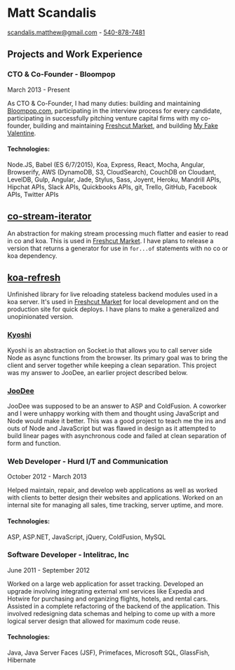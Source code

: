 # Matt Scandalis
[scandalis.matthew@gmail.com](mailto:scandalis.matthew@gmail.com) - [540-878-7481](tel:+15408787481)

## Projects and Work Experience
### CTO & Co-Founder - Bloompop
March 2013 - Present

As CTO & Co-Founder, I had many duties: building and maintaining [Bloompop.com](https://www.bloompop.com), participating in the interview process for every candidate, participating in successfully pitching venture capital firms with my co-founder, building and maintaining [Freshcut Market](https://www.freshcutmarket.com), and building [My Fake Valentine](http://www.myfakevalentine.com).

#### Technologies:
Node.JS, Babel (ES 6/7/2015), Koa, Express, React, Mocha, Angular, Browserify, AWS (DynamoDB, S3, CloudSearch), CouchDB on Cloudant, LevelDB, Gulp, Angular, Jade, Stylus, Sass, Joyent, Heroku, Mandrill APIs, Hipchat APIs, Slack APIs, Quickbooks APIs, git, Trello, GitHub, Facebook APIs, Twitter APIs


## [co-stream-iterator](https://github.com/mscandal/co-stream-iterator)
An abstraction for making stream processing much flatter and easier to read in co and koa. This is used in [Freshcut Market](https://www.freshcutmarket.com). I have plans to release a version that returns a generator for use in `for...of` statements with no co or koa dependency.


## [koa-refresh](https://github.com/Bloompop/koa-refresh)
Unfinished library for live reloading stateless backend modules used in a koa server. It's used in [Freshcut Market](https://www.freshcutmarket.com) for local development and on the production site for quick deploys. I have plans to make a generalized and unopinionated version.


### [Kyoshi](https://github.com/BigIroh/Kyoshi)
Kyoshi is an abstraction on Socket.io that allows you to call server side Node as async functions from the browser. Its primary goal was to bring the client and server together while keeping a clean separation. This project was my answer to JooDee, an earlier project described below.


### [JooDee](https://github.com/BigIroh/JooDee)
JooDee was supposed to be an answer to ASP and ColdFusion. A coworker and I were unhappy working with them and thought using JavaScript and Node would make it better. This was a good project to teach me the ins and outs of Node and JavaScript but was flawed in design as it attempted to build linear pages with asynchronous code and failed at clean separation of form and function.


### Web Developer - Hurd I/T and Communication
October 2012 - March 2013

Helped maintain, repair, and develop web applications as well as worked with clients to better design their websites and applications. Worked on an internal site for managing all sales, time tracking, server uptime, and more.

#### Technologies:
ASP, ASP.NET, JavaScript, jQuery, ColdFusion, MySQL


### Software Developer - Intelitrac, Inc
June 2011 - September 2012

Worked on a large web application for asset tracking. Developed an upgrade involving integrating external xml services like Expedia and Hotwire for purchasing and organizing flights, hotels, and rental cars. Assisted in a complete refactoring of the backend of the application. This involved redesigning data schemas and helping to come up with a more logical server design that allowed for maximum code reuse.

#### Technologies:
Java, Java Server Faces (JSF), Primefaces, Microsoft SQL, GlassFish, Hibernate
